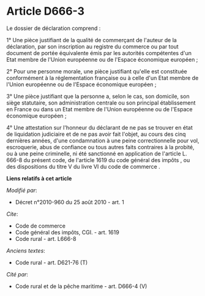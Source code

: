 # Article D666-3

Le dossier de déclaration comprend : 

1° Une pièce justifiant de la qualité de commerçant de l'auteur de la déclaration, par son inscription au registre du
commerce ou par tout document de portée équivalente émis par les autorités compétentes d'un Etat membre de l'Union européenne
ou de l'Espace économique européen ; 

2° Pour une personne morale, une pièce justifiant qu'elle est constituée conformément à la réglementation française ou à
celle d'un Etat membre de l'Union européenne ou de l'Espace économique européen ; 

3° Une pièce justifiant que la personne a, selon le cas, son domicile, son siège statutaire, son administration centrale ou
son principal établissement en France ou dans un Etat membre de l'Union européenne ou de l'Espace économique européen ; 

4° Une attestation sur l'honneur du déclarant de ne pas se trouver en état de liquidation judiciaire et de ne pas avoir fait
l'objet, au cours des cinq dernières années, d'une condamnation à une peine correctionnelle pour vol, escroquerie, abus de
confiance ou tous autres faits contraires à la probité, ou à une peine criminelle, ni été sanctionné en application de
l'article L. 666-8 du présent code, de l'article 1619 du code général des impôts , ou des dispositions du titre V du livre VI
du code de commerce .

**Liens relatifs à cet article**

_Modifié par_:

  - Décret n°2010-960 du 25 août 2010 - art. 1

_Cite_:

  - Code de commerce
  - Code général des impôts, CGI. - art. 1619
  - Code rural - art. L666-8

_Anciens textes_:

  - Code rural - art. D621-76 (T)

_Cité par_:

  - Code rural et de la pêche maritime - art. D666-4 (V)
